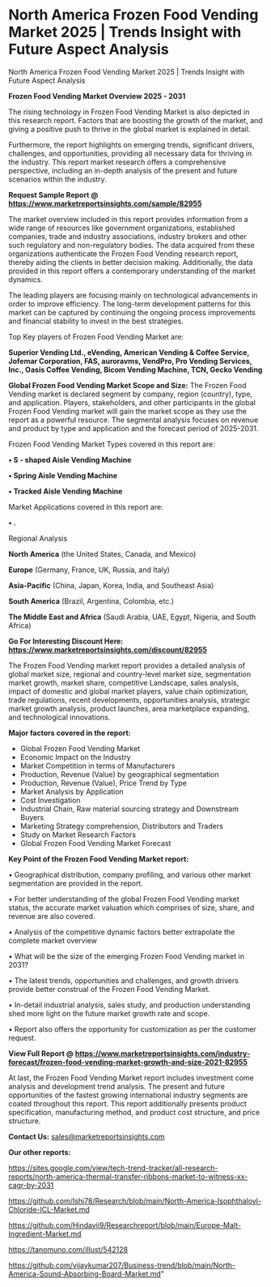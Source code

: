 # North America Frozen Food Vending Market 2025 | Trends Insight with Future Aspect Analysis
North America Frozen Food Vending Market 2025 | Trends Insight with Future Aspect Analysis

<Strong> Frozen Food Vending Market Overview 2025 - 2031</strong>

The rising technology in Frozen Food Vending Market is also depicted in this research report. Factors that are boosting the growth of the market, and giving a positive push to thrive in the global market is explained in detail.

Furthermore, the report highlights on emerging trends, significant drivers, challenges, and opportunities, providing all necessary data for thriving in the industry. This report market research offers a comprehensive perspective, including an in-depth analysis of the present and future scenarios within the industry.

<strong>Request Sample Report @ <a href=https://www.marketreportsinsights.com/sample/82955>https://www.marketreportsinsights.com/sample/82955</a></strong>

The market overview included in this report provides information from a wide range of resources like government organizations, established companies, trade and industry associations, industry brokers and other such regulatory and non-regulatory bodies. The data acquired from these organizations authenticate the Frozen Food Vending research report, thereby aiding the clients in better decision making. Additionally, the data provided in this report offers a contemporary understanding of the market dynamics.

The leading players are focusing mainly on technological advancements in order to improve efficiency. The long-term development patterns for this market can be captured by continuing the ongoing process improvements and financial stability to invest in the best strategies.

Top Key players of Frozen Food Vending Market are:

<strong>Superior Vending Ltd., eVending, American Vending & Coffee Service, Jofemar Corporation, FAS, auroravms, VendPro, Pro Vending Services, Inc., Oasis Coffee Vending, Bicom Vending Machine, TCN, Gecko Vending</strong>

<strong><b>Global Frozen Food Vending Market Scope and Size:</b></strong>
The Frozen Food Vending market is declared segment by company, region (country), type, and application. Players, stakeholders, and other participants in the global Frozen Food Vending market will gain the market scope as they use the report as a powerful resource. The segmental analysis focuses on revenue and product by type and application and the forecast period of 2025-2031.

Frozen Food Vending Market Types covered in this report are:

<strong>• S - shaped Aisle Vending Machine

• Spring Aisle Vending Machine

• Tracked Aisle Vending Machine</strong>

Market Applications covered in this report are:

<strong>• .</strong> 

Regional Analysis

<strong>North America</strong> (the United States, Canada, and Mexico)

<strong>Europe</strong> (Germany, France, UK, Russia, and Italy)

<strong>Asia-Pacific</strong> (China, Japan, Korea, India, and Southeast Asia)

<strong>South America</strong> (Brazil, Argentina, Colombia, etc.)

<strong>The Middle East and Africa</strong> (Saudi Arabia, UAE, Egypt, Nigeria, and South Africa)

<strong>Go For Interesting Discount Here: <a href=https://www.marketreportsinsights.com/discount/82955>https://www.marketreportsinsights.com/discount/82955</a></strong>

The Frozen Food Vending market report provides a detailed analysis of global market size, regional and country-level market size, segmentation market growth, market share, competitive Landscape, sales analysis, impact of domestic and global market players, value chain optimization, trade regulations, recent developments, opportunities analysis, strategic market growth analysis, product launches, area marketplace expanding, and technological innovations.

<strong><b>Major factors covered in the report:</b></strong>
<ul>
  <li>Global Frozen Food Vending Market </li>
  <li>Economic Impact on the Industry</li>
  <li>Market Competition in terms of Manufacturers</li>
  <li>Production, Revenue (Value) by geographical segmentation</li>
  <li>Production, Revenue (Value), Price Trend by Type</li>
  <li>Market Analysis by Application</li>
  <li>Cost Investigation</li>
  <li>Industrial Chain, Raw material sourcing strategy and Downstream Buyers</li>
  <li>Marketing Strategy comprehension, Distributors and Traders</li>
  <li>Study on Market Research Factors</li>
  <li>Global Frozen Food Vending Market Forecast</li>
</ul>

<strong><b>Key Point of the Frozen Food Vending Market report:</b></strong>

• Geographical distribution, company profiling, and various other market segmentation are provided in the report.

• For better understanding of the global Frozen Food Vending market status, the accurate market valuation which comprises of size, share, and revenue are also covered.

• Analysis of the competitive dynamic factors better extrapolate the complete market overview

• What will be the size of the emerging Frozen Food Vending market in 2031?

• The latest trends, opportunities and challenges, and growth drivers provide better construal of the Frozen Food Vending Market.

• In-detail industrial analysis, sales study, and production understanding shed more light on the future market growth rate and scope.

• Report also offers the opportunity for customization as per the customer request.

<strong><b>View Full Report @ <a href=https://www.marketreportsinsights.com/industry-forecast/frozen-food-vending-market-growth-and-size-2021-82955>https://www.marketreportsinsights.com/industry-forecast/frozen-food-vending-market-growth-and-size-2021-82955</a></b></strong>


At last, the Frozen Food Vending Market report includes investment come analysis and development trend analysis. The present and future opportunities of the fastest growing international industry segments are coated throughout this report. This report additionally presents product specification, manufacturing method, and product cost structure, and price structure.

<strong>Contact Us:</strong>
sales@marketreportsinsights.com

<strong>Our other reports:</strong>

<a href=https://sites.google.com/view/tech-trend-tracker/all-research-reports/north-america-thermal-transfer-ribbons-market-to-witness-xx-cagr-by-2031>https://sites.google.com/view/tech-trend-tracker/all-research-reports/north-america-thermal-transfer-ribbons-market-to-witness-xx-cagr-by-2031</a>

<a href=https://github.com/Ishi78/Research/blob/main/North-America-Isophthaloyl-Chloride-ICL-Market.md>https://github.com/Ishi78/Research/blob/main/North-America-Isophthaloyl-Chloride-ICL-Market.md</a>

<a href=https://github.com/Hindavii9/Researchreport/blob/main/Europe-Malt-Ingredient-Market.md>https://github.com/Hindavii9/Researchreport/blob/main/Europe-Malt-Ingredient-Market.md</a>

<a href=https://tanomuno.com/illust/542128>https://tanomuno.com/illust/542128</a>

<a href=https://github.com/vijaykumar207/Business-trend/blob/main/North-America-Sound-Absorbing-Board-Market.md>https://github.com/vijaykumar207/Business-trend/blob/main/North-America-Sound-Absorbing-Board-Market.md</a>"
